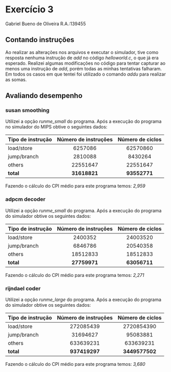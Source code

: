 # Exercício 3 
Gabriel Bueno de Oliveira	R.A.:139455
## Contando instruções
Ao realizar as alterações nos arquivos e executar o simulador, tive como  resposta nenhuma instrução de *add* no código *helloworld.c*, o que já era esperado.  Realizei algumas modificações no código para tentar capturar ao  menos uma instrução de *add*, porém todas as minhas tentativas falharam. Em todos os casos em que tentei foi utilizado o comando *addu* para realizar as somas.
## Avaliando desempenho
### susan smoothing
Utilizei a opção *runme_small* do programa. Após a execução do programa no simulador do MIPS obtive o seguintes dados:

|Tipo de instrução|Número de instruções|Número de ciclos|
|:---|:---:|:---:|
|load/store|6257086|62570860|  
|jump/branch|2810088|8430264|  
|others|22551647|22551647|
|**total**|**31618821**|**93552771**|

Fazendo o cálculo do CPI médio para este programa temos: *2,959*

###  adpcm decoder	
Utilizei a opção *runme_small* do programa. Após a execução do programa do simulador obtive os seguintes dados:

|Tipo de instrução|Número de instruções|Número de ciclos|
|:---|:---:|:---:|
|load/store|2400352|24003520|  
|jump/branch|6846786|20540358|  
|others|18512833|18512833|
|**total**|**27759971**|**63056711**|

Fazendo o cálculo do CPI médio para este programa temos: *2,271*
### rijndael coder
Utilizei a opção *runme_large* do programa. Após a execução do programa do simulador obtive os seguintes dados:

|Tipo de instrução|Número de instruções|Número de ciclos|
|:---|:---:|:---:|
|load/store|272085439|2720854390|  
|jump/branch|31694627|95083881|  
|others|633639231|633639231|
|**total**|**937419297**|**3449577502**|

Fazendo o cálculo do CPI médio para este programa temos: *3,680*
